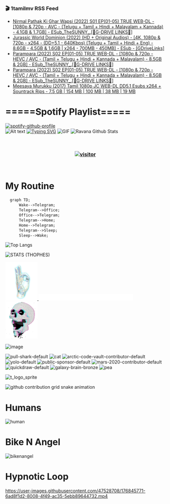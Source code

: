 ### 🎬 1tamilmv RSS Feed

<!-- BLOG-POST-LIST:START -->
- [Nirmal Pathak Ki Ghar Wapsi &lpar;2022&rpar; S01 EP&lpar;01-05&rpar; TRUE WEB-DL - [1080p &amp; 720p - AVC - &lpar;Telugu + Tamil + Hindi + Malayalam + Kannada&rpar; - 4.1GB &amp; 1.7GB] - ESub_TheSUNNY_.[🔰G-DRIVE LINKS🔰]](https://www.1tamilmv.click/index.php?/forums/topic/166076-nirmal-pathak-ki-ghar-wapsi-2022-s01-ep01-05-true-web-dl-1080p-720p-avc-telugu-tamil-hindi-malayalam-kannada-41gb-17gb-esub_thesunny_%F0%9F%94%B0g-drive-links%F0%9F%94%B0/&do=findComment&comment=331612)
- [Jurassic World Dominion &lpar;2022&rpar; &lpar;HD + Original Audios&rpar; - [4K, 1080p &amp; 720p - x264 - &lpar;DD+5.1 - 640Kbps&rpar; &lpar;Telugu + Tamil + Hindi + Eng&rpar; - 8.6GB - 4.5GB &amp; 1.6GB | x264 - 700MB - 450MB] - ESub - [GDriveLinks]](https://www.1tamilmv.click/index.php?/forums/topic/166075-jurassic-world-dominion-2022-hd-original-audios-4k-1080p-720p-x264-dd51-640kbps-telugu-tamil-hindi-eng-86gb-45gb-16gb-x264-700mb-450mb-esub-gdrivelinks/&do=findComment&comment=331611)
- [Parampara &lpar;2022&rpar; S02 EP&lpar;01-05&rpar; TRUE WEB-DL - [1080p &amp; 720p - HEVC / AVC - &lpar;Tamil + Telugu + Hindi + Kannada + Malayalam&rpar; - 8.5GB &amp; 2GB] - ESub_TheSUNNY_.[🔰G-DRIVE LINKS🔰]](https://www.1tamilmv.click/index.php?/forums/topic/166048-parampara-2022-s02-ep01-05-true-web-dl-1080p-720p-hevc-avc-tamil-telugu-hindi-kannada-malayalam-85gb-2gb-esub_thesunny_%F0%9F%94%B0g-drive-links%F0%9F%94%B0/&do=findComment&comment=331610)
- [Parampara &lpar;2022&rpar; S02 EP&lpar;01-05&rpar; TRUE WEB-DL - [1080p &amp; 720p - HEVC / AVC - &lpar;Tamil + Telugu + Hindi + Kannada + Malayalam&rpar; - 8.5GB &amp; 2GB] - ESub_TheSUNNY_.[🔰G-DRIVE LINKS🔰]](https://www.1tamilmv.click/index.php?/forums/topic/166048-parampara-2022-s02-ep01-05-true-web-dl-1080p-720p-hevc-avc-tamil-telugu-hindi-kannada-malayalam-85gb-2gb-esub_thesunny_%F0%9F%94%B0g-drive-links%F0%9F%94%B0/&do=findComment&comment=331609)
- [Meesaya Murukku &lpar;2017&rpar; Tamil 1080p JC WEB-DL DD5.1 Esubs x264 + Sountrack Rips - 7.5 GB | 154 MB | 100 MB | 38 MB | 19 MB](https://www.1tamilmv.click/index.php?/forums/topic/166074-meesaya-murukku-2017-tamil-1080p-jc-web-dl-dd51-esubs-x264-sountrack-rips-75-gb-154-mb-100-mb-38-mb-19-mb/&do=findComment&comment=331608)
<!-- BLOG-POST-LIST:END -->

# =====Spotify Playlist=====
[![spotify-github-profile](https://spotify-github-profile.vercel.app/api/view?uid=31rfzgmuvvewegdlxvlev4ynz4vu&cover_image=true&theme=default&bar_color=53b14f&bar_color_cover=true)](https://ravana69.github.io/rss)
</br>
![Alt text](https://spotify-recently-played-readme.vercel.app/api?user=31rfzgmuvvewegdlxvlev4ynz4vu)
[![Typing SVG](https://readme-typing-svg.herokuapp.com?color=%2336BCF7&center=true&vCenter=true&multiline=true&height=81&lines=I+AM+RAVANA;CONTACT+ME+ON+TELEGRAM%3A+%40R4V4N4)](https://git.io/typing-svg)
<img align="centre" height="400px" width="490px" alt="GIF" src="https://github.com/ravana69/ravana69/blob/master/rvm.gif" />
![Ravana Github Stats](https://github-readme-stats.vercel.app/api?username=ravana69&&show_icons=true&theme=radical)

<br />
<h3 align="center"> <a href="https://t.me/r4v4n4"><img src="https://profile-counter.glitch.me/ravana69/count.svg" alt="visitor" width="600"></a> </h3>
</br>

<H1>My Routine</H1>

```mermaid
  graph TD;
      Wake-->Telegram;
      Telegram-->Office;
      Office-->Telegram;
      Telegram-->Home;
      Home-->Telegram;
      Telegram-->Sleep;
      Sleep-->Wake;
```
![Top Langs](https://github-readme-stats.vercel.app/api/top-langs/?username=ravana69&&show_icons=true&theme=radical)

![STATS (THOPHES)](https://github-profile-trophy.vercel.app/?username=ravana69&theme=gruvbox&margin-w=10&margin-h=15&column=8)
<br />
<p align="left">
    <a href="#">
        <img width="20%" src="./assets/images/hand.gif" alt="" />
    </a>
    <a href="#">
        <img width="59%" src="./assets/images/spacer.png" alt="" >
    </a>
    <a href="#">
        <img width="20%" src="./assets/images/skull.gif" alt="" />
    </a>
</p>


![image](https://user-images.githubusercontent.com/47528708/175298537-0623dc00-7b1a-4ec1-b5b1-71768763a234.png)

<img width="148" alt="pull-shark-default" src="https://user-images.githubusercontent.com/47528708/176419715-70981865-4dc6-489a-8a1a-06842db67b15.gif"> <img width="148" alt="cat" src="https://user-images.githubusercontent.com/47528708/179149594-60701d0e-e626-415f-9958-80736351eadd.gif"> <img width="148" alt="arctic-code-vault-contributor-default" src="https://user-images.githubusercontent.com/47528708/175267501-e1fbbb8f-c2b2-4882-b865-2ac4debef26c.png"> <img width="148" alt="yolo-default" src="https://user-images.githubusercontent.com/47528708/175267654-281a1880-1129-4b7b-bf2f-de5dd2bc5afa.png"> <img width="148" alt="public-sponsor-default" src="https://user-images.githubusercontent.com/47528708/175268448-2e78cc75-fb25-4d76-bd22-7df520446b45.png"> <img width="148" alt="mars-2020-contributor-default" src="https://user-images.githubusercontent.com/47528708/175268475-de6d987a-3be9-4353-86a5-23b422559355.png"> <img width="148" alt="quickdraw-default" src="https://user-images.githubusercontent.com/47528708/179148665-33e7c2c8-5d95-413e-8b25-6862820a5fe7.png"> <img width="148" alt="galaxy-brain-bronze" src="https://user-images.githubusercontent.com/47528708/176419717-e2fdca8b-0fdc-47dd-9511-a7ff52178a33.gif"> <img width="148" alt="pea" src="https://user-images.githubusercontent.com/47528708/179149608-800ce6e1-7d24-4bfe-8e84-5628e6d5497d.gif">

![t_logo_sprite](https://user-images.githubusercontent.com/47528708/175293007-21ff1792-1fca-4be3-bcae-12fdc3aa414f.svg)

![github contribution grid snake animation](https://raw.githubusercontent.com/ravana69/ravana69/output/github-contribution-grid-snake-dark.svg#gh-dark-mode-only)

# Humans
<img width="170" alt="human" src="https://user-images.githubusercontent.com/47528708/176413829-c142d478-1c96-4c3c-a2a4-2dd35374c335.gif">

# Bike N Angel
<img width="170" alt="bikenangel" src="https://user-images.githubusercontent.com/47528708/176616968-3a44f91e-8016-477c-9bb5-c4689a1adbee.gif">

# Hypnotic Loop

https://user-images.githubusercontent.com/47528708/176845771-6ad8f1d2-8008-4f49-ac35-5ebb89644732.mp4


